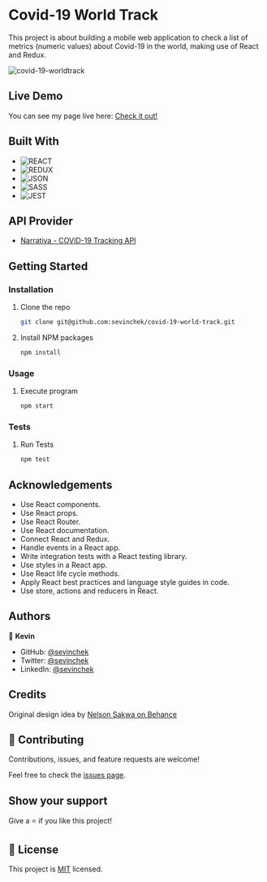 # Covid-19 World Track

This project is about building a mobile web application to check a list of metrics (numeric values) about Covid-19 in the world, making use of React and Redux.

![covid-19-worldtrack](https://user-images.githubusercontent.com/39852288/133909983-08249186-b1fd-437c-a922-5db329beaca1.gif)

## Live Demo

You can see my page live here:
[Check it out!](https://sevinchek.github.io/covid-19-world-track/)

## Built With

- ![REACT](https://img.shields.io/badge/React-20232A?style=for-the-badge&logo=react&logoColor=61DAFB)  
- ![REDUX](https://img.shields.io/badge/Redux-593D88?style=for-the-badge&logo=redux&logoColor=white)  
- ![JSON](https://img.shields.io/badge/JSON-20232A?style=for-the-badge&logo=json&logoColor=61DAFB)  
- ![SASS](https://img.shields.io/badge/Sass-CC6699?style=for-the-badge&logo=sass&logoColor=white)  
- ![JEST](https://img.shields.io/badge/Jest-15C213?style=for-the-badge&logo=jest&logoColor=white)  

## API Provider

- [Narrativa - COVID-19 Tracking API](https://api.covid19tracking.narrativa.com/)

## Getting Started

### Installation

1. Clone the repo

   ```sh
   git clone git@github.com:sevinchek/covid-19-world-track.git
   ```
2. Install NPM packages

   ```sh
   npm install
   ```
### Usage

1. Execute program

   ```sh
   npm start
   
### Tests
   
1. Run Tests

   ```sh
   npm test

## Acknowledgements

- Use React components.
- Use React props.
- Use React Router.
- Use React documentation.
- Connect React and Redux.
- Handle events in a React app.
- Write integration tests with a React testing library.
- Use styles in a React app.
- Use React life cycle methods.
- Apply React best practices and language style guides in code.
- Use store, actions and reducers in React.

## Authors

👤 **Kevin**

- GitHub: [@sevinchek](https://github.com/sevinchek)
- Twitter: [@sevinchek](https://twitter.com/sevinchek)
- LinkedIn: [@sevinchek](https://linkedin.com/in/sevinchek)

## Credits

Original design idea by [Nelson Sakwa on Behance](https://www.behance.net/sakwadesignstudio)

## 🤝 Contributing

Contributions, issues, and feature requests are welcome!

Feel free to check the [issues page](https://github.com/the-catalystmc/space-travelers-hub/issues).

## Show your support

Give a ⭐️ if you like this project!

## 📝 License

This project is [MIT](https://github.com/git/git-scm.com/blob/main/MIT-LICENSE.txt) licensed.
